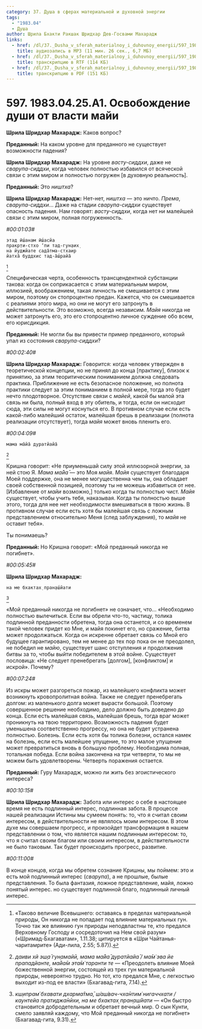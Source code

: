 ```yaml
---
category: 37. Душа в сферах материальной и духовной энергии
tags:
  - "1983.04"
  - Душа
author: Шрила Бхакти Ракшак Шридхар Дев-Госвами Махарадж
links:
  - href: /dl/37._Dusha_v_sferah_materialnoy_i_duhovnoy_energii/597_1983.04.25.A1_SridharMj_Osvobojdenie_dushi_ot_vlasti_mayi.mp3
    title: аудиозапись в MP3 (11 мин. 26 сек., 6,7 МБ)
  - href: /dl/37._Dusha_v_sferah_materialnoy_i_duhovnoy_energii/597_1983.04.25.A1_SridharMj_Osvobojdenie_dushi_ot_vlasti_mayi.rtf
    title: транскрипцию в RTF (114 КБ)
  - href: /dl/37._Dusha_v_sferah_materialnoy_i_duhovnoy_energii/597_1983.04.25.A1_SridharMj_Osvobojdenie_dushi_ot_vlasti_mayi.pdf
    title: транскрипцию в PDF (151 КБ)
---
```


# 597. 1983.04.25.A1. Освобождение души от власти майи

**Шрила Шридхар Махарадж:** Каков вопрос?

**Преданный:** На каком уровне для преданного не существует возможности падения?

**Шрила Шридхар Махарадж:** На уровне *васту-сиддхи*, даже не *сварупа-сиддхи*, когда человек полностью избавился от всяческой связи с этим миром и полностью погружен [в духовную реальность].

**Преданный:** Это *ништха*?

**Шрила Шридхар Махарадж:** Нет-нет, *ништха* — это ничто. *Према*, *сварупа-сиддхи*… Даже на стадии *сварупа-сиддхи* существует опасность падения. Нам говорят: *васту-сиддхи*, когда нет ни малейшей связи с этим миром, полная погруженность.

*#00:01:03#*

    этад ӣш́анам ӣш́асйа
    пракр̣ти-стхо ‘пи тад-гун̣аих̣
    на йуджйате сада̄тма-стхаир
    йатха̄ буддхис тад-а̄ш́райа̄
[^_ftn1]

Специфическая черта, особенность трансцендентной субстанции такова: когда он соприкасается с этим материальным миром, иллюзией, воображением, такая личность не смешивается с этим миром, поэтому он стопроцентно предан. Кажется, что он смешивается с реалиями этого мира, но они не могут его затронуть в действительности. Это возможно, всегда независим. *Майя* никогда не может затронуть его, это его стопроцентно личное суждение обо всем, его юрисдикция.

**Преданный:** Не могли бы вы привести пример преданного, который упал из состояния *сварупа-сиддхи*?

*#00:02:40#*

**Шрила Шридхар Махарадж:** Говорится: когда человек утвержден в теоретической концепции, но не принял до конца [практику], близок к принятию, за этим теоритическим пониманием должна следовать практика. Приближение не есть безопасное положение, но полнота практики следует за этим пониманием в полной мере, тогда это будет нечто плодотворное. Отсутствие связи с *майей*, какой бы малой эта связь ни была, полный вход в эту обитель, и тогда, если он нисходит сюда, эти силы не могут коснуться его. В противном случае если есть какой-либо малейший остаток, малейшая брешь в реализации (полнота реализации отсутствует), тогда *майя* может вновь пленить его.

*#00:04:09#*

    мама ма̄йа̄ дуратйайа̄
[^_ftn2]

Кришна говорит: «Не приуменьшай силу этой иллюзорной энергии, за ней стою Я. *Мама ма̄йа̄* — это Моя *майя*. *Майя* существует благодаря Моей поддержке, она не менее могущественна чем ты, она обладает своей собственной позицией, поэтому ты не можешь избавиться от нее. [Избавление от *майи* возможно,] только когда ты полностью чист. *Майя* существует, чтобы учить тебя, наказывая. Когда ты полностью выше этого, тогда для нее нет необходимости вмешиваться в твою жизнь. В противном случае если есть хотя бы малейшая связь с ложным представлением относительно Меня (след заблуждения), то *майя* не оставит тебя».

Ты понимаешь?

**Преданный:** Но Кришна говорит: «Мой преданный никогда не погибнет».

*#00:05:45#*

**Шрила Шридхар Махарадж:**

    на ме бхактах̣ пран̣аш́йати
[^_ftn3]

«Мой преданный никогда не погибнет» не означает, что… «Необходимо полностью вылечиться. Если вы обрели что-то, частицу, толика подлинной преданности обретена, тогда она останется, и со временем такой человек придет ко Мне, и майя покинет его, но сражение, битва может продолжаться. Когда он искренне обретает связь со Мной его будущее гарантировано, тем не менее до тех пор пока он не преодолел, не победил не *майю*, существует шанс отступления и продолжения битвы за то, чтобы выйти победителем в этой войне. Существует пословица: «Не следует пренебрегать [долгом], [конфликтом] и искрой». Почему?

*#00:07:24#*

Из искры может разгореться пожар, из малейшего конфликта может возникнуть кровопролитная война. Также не следует пренебрегать долгом: из маленького долга может вырасти большой. Поэтому совершенное решение необходимо, дело должно быть доведено до конца. Если есть малейшая связь, малейшая брешь, тогда враг может проникнуть на твою территорию. Возможность падения будет уменьшена соответственно прогрессу, но она не будет устранена полностью. Болезнь. Если есть хотя бы толика болезни, остался намек на болезнь, если есть малейшее упущение, то это малое упущение может превратиться вновь в большую проблему. Необходима полная, тотальная победа. Если война закончена на три четверти, то мы не можем быть удовлетворены. Четверть поражения остается.

**Преданный:** Гуру Махарадж, можно ли жить без эгоистического интереса?

*#00:10:15#*

**Шрила Шридхар Махарадж:** Забота или интерес о себе в настоящее время не есть подлинный интерес, подлинная забота. В процессе нашей реализации Истины мы сумеем понять: то, что я считал своим интересом, в действительности не являлось моим интересом. В этом духе мы совершаем прогресс, и произойдет трансформация в нашем представлении о том, что является нашим подлинным интересом: то, что я считал своим благом или своим интересом, в действительности не было таковым. Так будет происходить прогресс, развитие.

*#00:11:00#*

В конце концов, когда мы обретем сознание Кришны, мы поймем: это и есть мой подлинный интерес (*сварупа*), а не прошлые, былые представления. То была фантазия, ложное представление, майя, ложно понятый интерес. но существует подлинной благо, подлинный личный интерес.



[^_ftn1]: «Таково величие Всевышнего: оставаясь в пределах материальной природы, Он никогда не попадает под влияние материальных гун. Точно так же влиянию гун природы неподвластны те, кто предался Верховному Господу и сосредоточил на Нем свой разум» («Шримад-Бхагаватам», 1.11.38; цитируется в «Шри Чайтанья-чаритамрите» (Ади-лила, 2.55; 5.87)).

[^_ftn2]: *даиви хй эш̣а̄ гун̣амайӣ, мама ма̄йа̄ дуратйайа̄ / ма̄м̇ эва йе прападйанте, ма̄йа̄м эта̄м̇ таранти те* — «Преодолеть влияние Моей божественной энергии, состоящей из трех гун материальной природы, невероятно трудно. Но тот, кто предался Мне, с легкостью выходит из-под ее власти» (Бхагавад-гита, 7.14).

[^_ftn3]: *кш̣ипрам́ бхавати дхарма̄тма̄, ш́аш́вач-чха̄нтим́ нигаччхати / каунтейа пратиджа̄нӣхи, на ме бхактах̣ пран̣аш́йати* — «Он быстро становится добродетельным и обретает вечный мир. О сын Кунти, смело заявляй каждому, что Мой преданный никогда не погибнет» (Бхагавад-гита, 9.31).

